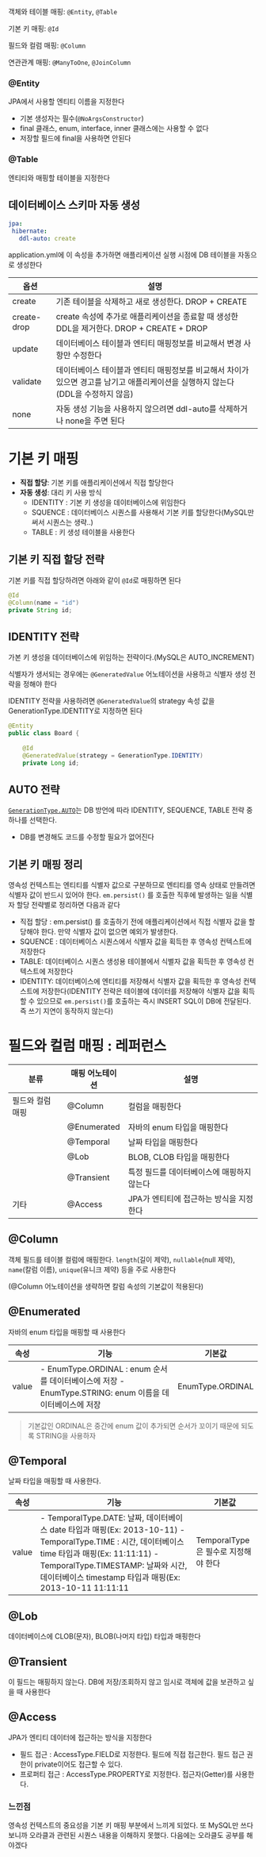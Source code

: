 객체와 테이블 매핑: `@Entity`, `@Table`

기본 키 매핑: `@Id`

필드와 컬럼 매핑: `@Column`

연관관계 매핑: `@ManyToOne`, `@JoinColumn`

### @Entity

JPA에서 사용할 엔티티 이름을 지정한다

- 기본 생성자는 필수(`@NoArgsConstructor`)
- final 클래스, enum, interface, inner 클래스에는 사용할 수 없다
- 저장할 필드에 final을 사용하면 안된다

### @Table

엔티티와 매핑할 테이블을 지정한다

## 데이터베이스 스키마 자동 생성

```yaml
jpa:
 hibernate:
   ddl-auto: create
```

application.yml에 이 속성을 추가하면 애플리케이션 실행 시점에 DB 테이블을 자동으로 생성한다

| 옵션 | 설명 |
| --- | --- |
| create | 기존 테이블을 삭제하고 새로 생성한다. DROP + CREATE |
| create-drop | create 속성에 추가로 애플리케이션을 종료할 때 생성한 DDL을 제거한다. DROP + CREATE + DROP |
| update | 데이터베이스 테이블과 엔티티 매핑정보를 비교해서 변경 사항만 수정한다 |
| validate | 데이터베이스 테이블과 엔티티 매핑정보를 비교해서 차이가 있으면 경고를 남기고 애플리케이션을 실행하지 않는다 (DDL을 수정하지 않음) |
| none | 자동 생성 기능을 사용하지 않으려면 ddl-auto를 삭제하거나 none을 주면 된다 |

# 기본 키 매핑

- **직접 할당**: 기본 키를 애플리케이션에서 직접 할당한다
- **자동 생성**: 대리 키 사용 방식
    - IDENTITY : 기본 키 생성을 데이터베이스에 위임한다
    - SQUENCE : 데이터베이스 시퀀스를 사용해서 기본 키를 할당한다(MySQL만 써서 시퀀스는 생략..)
    - TABLE : 키 생성 테이블을 사용한다

## 기본 키 직접 할당 전략

기본 키를 직접 할당하려면 아래와 같이 `@Id`로 매핑하면 된다

```java
@Id
@Column(name = "id")
private String id;
```

## IDENTITY 전략

가본 키 생성을 데이터베이스에 위임하는 전략이다.(MySQL은 AUTO_INCREMENT)

식별자가 생서되는 경우에는 `@GeneratedValue` 어노테이션을 사용하고 식별자 생성 전략을 정해야 한다

IDENTITY 전략을 사용하려면 `@GeneratedValue`의 strategy 속성 값을 GenerationType.IDENTITY로 지정하면 된다

```java
@Entity
public class Board {
	
	@Id
	@GeneratedValue(strategy = GenerationType.IDENTITY)
	private Long id;
```

## AUTO 전략

[`GenerationType.AUTO`](http://GenerationType.AUTO)는 DB 방언에 따라 IDENTITY, SEQUENCE, TABLE 전략 중 하나를 선택한다.

- DB를 변경해도 코드를 수정할 필요가 없어진다

## 기본 키 매핑 정리

영속성 컨텍스트는 엔티티를 식별자 값으로 구분하므로 엔티티를 영속 상태로 만들려면 식별자 값이 반드시 있어야 한다. `em.persist()` 를 호출한 직후에 발생하는 일을 식별자 할당 전략별로 정리하면 다음과 같다

- 직접 할당 : em.persist() 를 호출하기 전에 애플리케이션에서 직접 식별자 값을 할당해야 한다. 만약 식별자 값이 없으면 예외가 발생한다.
- SQUENCE : 데이터베이스 시퀀스에서 식별자 값을 획득한 후 영속성 컨텍스트에 저장한다
- TABLE: 데이터베이스 시퀀스 생성용 테이블에서 식별자 값을 획득한 후 영속성 컨텍스트에 저장한다
- IDENTITY: 데이터베이스에 엔티티를 저장해서 식별자 값을 획득한 후 영속성 컨텍스트에 저장한다(IDENTITY 전략은 테이블에 데이터를 저장해야 식별자 값을 획득할 수 있으므로 `em.persist()`를 호출하는 즉시 INSERT SQL이 DB에 전달된다. 즉 쓰기 지연이 동작하지 않는다)

# 필드와 컬럼 매핑 : 레퍼런스

| 분류 | 매핑 어노테이션 | 설명 |
| --- | --- | --- |
| 필드와 컬럼 매핑 | @Column | 컬럼을 매핑한다 |
|  | @Enumerated | 자바의 enum 타입을 매핑한다 |
|  | @Temporal | 날짜 타입을 매핑한다 |
|  | @Lob | BLOB, CLOB 타입을 매핑한다 |
|  | @Transient | 특정 필드를 데이터베이스에 매핑하지 않는다 |
| 기타 | @Access | JPA가 엔티티에 접근하는 방식을 지정한다 |

## @Column

객체 필드를 테이블 컬럼에 매핑한다. `length`(길이 제약), `nullable`(null 제약), `name`(칼럼 이름), `unique`(유니크 제약) 등을 주로 사용한다

(@Column 어노테이션을 생략하면 칼럼 속성의 기본값이 적용된다)

## @Enumerated

자바의 enum 타입을 매핑할 때 사용한다

| 속성 | 기능 | 기본값 |
| --- | --- | --- |
| value | - EnumType.ORDINAL : enum 순서를 데이터베이스에 저장                              - EnumType.STRING: enum 이름을 데이터베이스에 저장 | EnumType.ORDINAL |

> 기본값인 ORDINAL은 중간에 enum 값이 추가되면 순서가 꼬이기 때문에 되도록 STRING을 사용하자
> 

## @Temporal

날짜 타입을 매핑할 때 사용한다.

| 속성 | 기능 | 기본값 |
| --- | --- | --- |
| value | - TemporalType.DATE: 날짜, 데이터베이스 date 타입과 매핑(Ex: 2013-10-11)                                                                      - TemporalType.TIME : 시간, 데이터베이스 time 타입과 매핑(Ex: 11:11:11)                                                                                   -TemporalType.TIMESTAMP: 날짜와 시간, 데이터베이스 timestamp 타입과 매핑(Ex: 2013-10-11 11:11:11 | TemporalType은 필수로 지정해야 한다 |

## @Lob

데이터베이스에 CLOB(문자), BLOB(나머지 타입) 타입과 매핑한다

## @Transient

이 필드는 매핑하지 않는다. DB에 저장/조회하지 않고 임시로 객체에 값을 보관하고 싶을 때 사용한다

## @Access

JPA가 엔티티 데이터에 접근하는 방식을 지정한다

- 필드 접근 : AccessType.FIELD로 지정한다. 필드에 직접 접근한다. 필드 접근 권한이 private이어도 접근할 수 있다.
- 프로퍼티 접근 : AccessType.PROPERTY로 지정한다. 접근자(Getter)를 사용한다.

### 느낀점

영속성 컨텍스트의 중요성을 기본 키 매핑 부분에서 느끼게 되었다. 또 MySQL만 쓰다 보니까 오라클과 관련된 시퀀스 내용을 이해하지 못했다. 다음에는 오라클도 공부를 해야겠다
